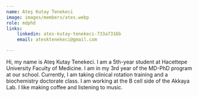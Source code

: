 ```yaml
---
name: Ateş Kutay Tenekeci
image: images/members/ates.webp
role: mdphd
links:
    linkedin: ates-kutay-tenekeci-733a7316b
    email: atesktenekeci@gmail.com

---
```


Hi, my name is Ateş Kutay Tenekeci. I am a 5th-year student at Hacettepe University Faculty of Medicine. I am in my 3rd year of the MD-PhD program at our school. Currently, I am taking clinical rotation training and a biochemistry doctorate class. I am working at the B cell side of the Akkaya Lab. I like making coffee and listening to music.